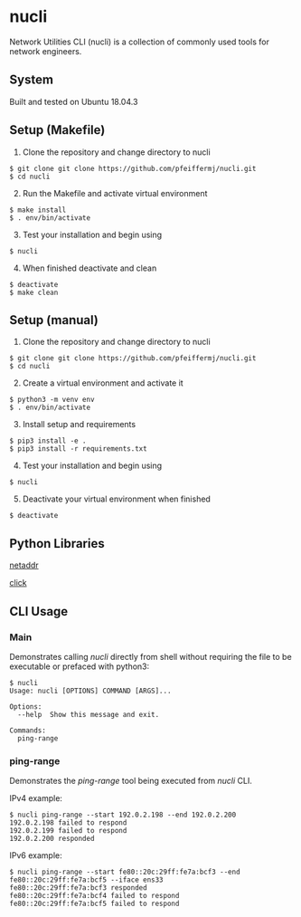 # nucli

Network Utilities CLI (nucli) is a collection of commonly used tools for network engineers.

## System 

Built and tested on Ubuntu 18.04.3

## Setup (Makefile)

1. Clone the repository and change directory to nucli

```shell
$ git clone git clone https://github.com/pfeiffermj/nucli.git
$ cd nucli
```

2. Run the Makefile and activate virtual environment

```shell
$ make install
$ . env/bin/activate
```

3. Test your installation and begin using

```shell
$ nucli
```

4. When finished deactivate and clean

```shell
$ deactivate
$ make clean
```

## Setup (manual)

1. Clone the repository and change directory to nucli

```shell
$ git clone git clone https://github.com/pfeiffermj/nucli.git 
$ cd nucli
```

2. Create a virtual environment and activate it

```shell
$ python3 -m venv env
$ . env/bin/activate
```

3. Install setup and requirements

```shell
$ pip3 install -e .
$ pip3 install -r requirements.txt
```

4. Test your installation and begin using

```shell
$ nucli
```

5. Deactivate your virtual environment when finished

```shell
$ deactivate
```

## Python Libraries

[netaddr](https://netaddr.readthedocs.io/en/latest/introduction.html)

[click](https://click.palletsprojects.com/en/7.x/)

## CLI Usage

### Main

Demonstrates calling *nucli* directly from shell without requiring the file to be executable or prefaced with python3:

```shell
$ nucli 
Usage: nucli [OPTIONS] COMMAND [ARGS]...

Options:
  --help  Show this message and exit.

Commands:
  ping-range
```

### ping-range

Demonstrates the *ping-range* tool being executed from *nucli* CLI.

IPv4 example:

```
$ nucli ping-range --start 192.0.2.198 --end 192.0.2.200
192.0.2.198 failed to respond
192.0.2.199 failed to respond
192.0.2.200 responded
```

IPv6 example:

```
$ nucli ping-range --start fe80::20c:29ff:fe7a:bcf3 --end fe80::20c:29ff:fe7a:bcf5 --iface ens33
fe80::20c:29ff:fe7a:bcf3 responded
fe80::20c:29ff:fe7a:bcf4 failed to respond
fe80::20c:29ff:fe7a:bcf5 failed to respond
```
